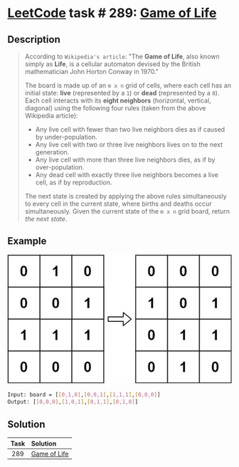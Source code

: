 # [LeetCode][leetcode] task # 289: [Game of Life][task]

Description
-----------

> According to `Wikipedia's article`: "The **Game of Life**, also known simply as **Life**,
> is a cellular automaton devised by the British mathematician John Horton Conway in 1970."
> 
> The board is made up of an `m x n` grid of cells, where each cell has an initial state:
> **live** (represented by a `1`) or **dead** (represented by a `0`).
> Each cell interacts with its **eight neighbors** (horizontal, vertical, diagonal)
> using the following four rules (taken from the above Wikipedia article):
> * Any live cell with fewer than two live neighbors dies as if caused by under-population.
> * Any live cell with two or three live neighbors lives on to the next generation.
> * Any live cell with more than three live neighbors dies, as if by over-population.
> * Any dead cell with exactly three live neighbors becomes a live cell, as if by reproduction.
>
> The next state is created by applying the above rules simultaneously to every cell in the current state,
> where births and deaths occur simultaneously.
> Given the current state of the `m x n` grid board, return _the next state_.

Example
-------

![matrix.png](image/matrix.png)

```sh
Input: board = [[0,1,0],[0,0,1],[1,1,1],[0,0,0]]
Output: [[0,0,0],[1,0,1],[0,1,1],[0,1,0]]
```

Solution
--------

| Task | Solution                 |
|:----:|:-------------------------|
| 289  | [Game of Life][solution] |


[leetcode]: <http://leetcode.com/>
[task]: <https://leetcode.com/problems/game-of-life/>
[solution]: <https://github.com/wellaxis/praxis-leetcode/blob/main/src/main/java/com/witalis/praxis/leetcode/task/h3/p289/option/Practice.java>

